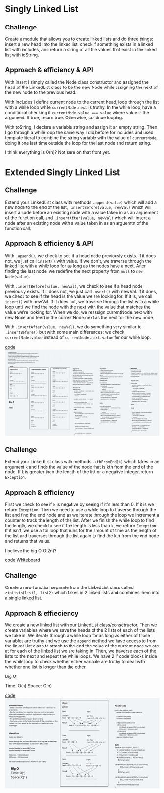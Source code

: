 # Singly Linked List

## Challenge

Create a module that allows you to create linked lists and do three things: insert a new head into the linked list, check if something exists in a linked list with includes, and return a string of all the values that exist in the linked list with toString.

## Approach & efficiency & API

With insert I simply called the Node class constructor and assigned the head of the LinkedList class to be the new Node while assigning the next of the new node to the previous head.

With includes I define current node to the current head, loop through the list with a while loop while `currentNode.next` is truthy. In the while loop, have a conditional checking if `currentNode.value === value` where value is the argument. If true, return true. Otherwise, continue looping.

With toString, I declare a variable string and assign it an empty string. Then I go through a while loop the same way I did before for includes and used template literal to combine the string variable with the value of `currentNode`, doing it one last time outside the loop for the last node and return string.

I think everything is O(n)? Not sure on that front yet.

# Extended Singly Linked List

## Challenge

Extend your LinkedList class with methods `.append(value)` which will add a new node to the end of the list, `.insertBefore(value, newVal)` which will insert a node before an existing node with a value taken in as an arguement of the function call, and `.insertAfter(value, newVal)` which will insert a node after an existing node with a value taken in as an arguemtn of the function call.

## Approach & efficiency & API

With `.append()`, we check to see if a head node previously exists. If it does not, we just call `insert()` with value. If we don't, we traverse through the linked list with a while loop for as long as the nodes have a next. After finding the last node, we redefine the next property from `null` to `new Node(value)`.

With `.insertBefore(value, newVal)`, we check to see if a head node previously exists. If it does not, we just call `insert()` with newVal. If it does, we check to see if the head is the value we are looking for. If it is, we call `insert()` with newVal. If it does not, we traverse through the list with a while loop until we find the node with the next with the value that matches the value we're looking for. When we do, we reassign currentNode.next with new Node and feed in the currentNode.next as the next for the new node.

With `.insertAfter(value, newVal)`, we do something very similar to `.insertBefore()` but with some main differences: we check `currentNode.value` instead of `currentNode.next.value` for our while loop.

[code](./linked-list.js)
![Whiteboard](../../assets/linked-list-insert.jpeg)

## Challenge

Extend your LinkedList class with methods `.kthFromEnd(k)` which takes in an argument `k` and finds the value of the node that is kth from the end of the node. If `k` is greater than the length of the list or a negative integer, return `Exception`.

## Approach & efficiency

First we check to see if `k` is negative by seeing if it's less than 0. If it is we return `Exception`. Then we need to use a while loop to traverse through the list and find the end node and as we iterate through the loop we increment a counter to track the length of the list. After we finish the while loop to find the length, we check to see if the length is less than `k`, we return `Exception`. If it isn't, we use a for loop that runs for the amount of time as the length of the list and traverses through the list again to find the kth from the end node and returns that value.

I believe the big O O(2n)?

[code](./linked-list.js)
[Whiteboard](https://docs.google.com/document/d/1jgFYPFDGBIJN4E_ok1i3xYsWhpSXwfrM38Y6RxPzn0M/edit?usp=sharing)

## Challenge

Create a new function separate from the LinkedList class called `zipLists(list1, list2)` which takes in 2 linked lists and combines them into a single linked list.

## Approach & effieciency

We create a new linked list with our LinkedList class/consctructor. Then we create variables where we save the heads of the 2 lists of each of the lists we take in. We iterate through a while loop for as long as either of those variables are truthy and we use the `append` method we have access to from the linkedList class to attach to the end the value of the current node we are at for each of the linked list we are taking in. Then, we traverse each of the lists to the next and repeat the while loops. We have 2 if code blocks inside the while loop to check whether either variable are truthy to deal with whether one list is longer than the other.

Big O:

Time: O(n)
Space: O(n)

[code](./linked-list.js)
![Whiteboard](../../assets/linked-list-ziplists.jpeg)
